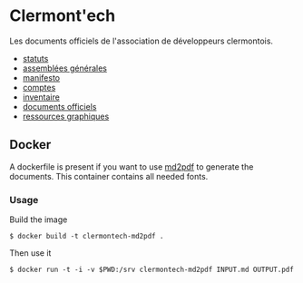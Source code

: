 # Clermont'ech

Les documents officiels de l'association de développeurs clermontois.

* [statuts](Statuts_Clermontech.md)
* [assemblées générales](ag)
* [manifesto](Manifesto.md)
* [comptes](Comptes.md)
* [inventaire](inventaire.md)
* [documents officiels](officiel)
* [ressources graphiques](resources)

## Docker

A dockerfile is present if you want to use [md2pdf](https://github.com/jmaupetit/md2pdf) to generate the documents. This container contains all needed fonts.

### Usage

Build the image

```
$ docker build -t clermontech-md2pdf .
```

Then use it

```
$ docker run -t -i -v $PWD:/srv clermontech-md2pdf INPUT.md OUTPUT.pdf
```
